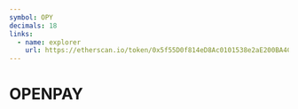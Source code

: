 ```yaml
---
symbol: OPY
decimals: 18
links:
  - name: explorer
    url: https://etherscan.io/token/0x5f55D0f814eD8Ac0101538e2aE200BA4CCDb6FEF
---
```


# OPENPAY
